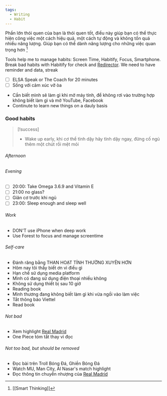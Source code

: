 ```yaml
---
tags:
  - Writing
  - Habit
---
```

Phần lớn thói quen của bạn là thói quen tốt, điều này giúp bạn có thể thực hiện công việc một cách hiệu quả, một cách tự động và không tốn quá nhiều năng lượng. Giúp bạn có thể dành năng lượng cho những việc quan trọng hơn [^1]

Tools help me to manage habits: Screen Time, Habitify, Focus, Smartphone. Break bad habits with Habitify for check and [Redirector](Google.md#Redirector). We need to have reminder and data, streak

- [ ] ELSA Speak or The Coach for 20 minutes
- [ ] Sống với cảm xúc vỡ òa

- Cần biết mình sẽ làm gì khi mở máy tính, để không rơi vào trường hợp không biết làm gì và mở YouTube, Facebook
- Continute to learn new things on a dauly basis

### Good habits

> [!success]
> - Wake up early, khi cơ thể tỉnh dậy hãy tỉnh dậy ngay, đừng cố ngủ thêm một chút rồi mệt mỏi


###### Afternoon

###### Evening

- [ ] 20:00: Take Omega 3.6.9 and Vitamin E
- [ ] 21:00 no glass?
- [ ] Giãn cơ trước khi ngủ
- [ ] 23:00: Sleep enough and sleep well

###### Work

- DON'T use iPhone when deep work
- Use Forest to focus and manage screentime

###### Self-care

- Đánh răng bằng THAN HOẠT TÍNH THƯỜNG XUYÊN HƠN
- Hôm nay tôi thấy biết ơn vì điều gì
- Hạn chế sử dụng media platform
- Mình có đang sử dụng điện thoại nhiều không
- Không sử dụng thiết bị sau 10 giờ
- Reading book
- Mình thương đang không biết làm gì khi vừa ngồi vào làm việc
- Tắt thông báo Viettel
- Read book

###### Not bad

- Xem highlight [Real Madrid](Real%20Madrid.md) 
- One Piece tóm tắt thay vì đọc

###### Not too bad, but should be removed

- Đọc bài trên Troll Bóng Đá, Ghiền Bóng Đá
- Watch MU, Man City, Al Nasar's match highlight
- Đọc thông tin chuyển nhượng của [Real Madrid](Real%20Madrid.md) 

[^1]: [[Smart Thinking]]